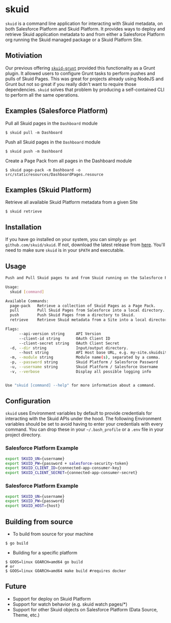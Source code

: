# skuid

`skuid` is a command line application for interacting with Skuid metadata, on both Salesforce Platform and Skuid Platform.
It provides ways to deploy and retrieve Skuid application metadata to and from either a Salesforce Platform org running the Skuid managed package or a Skuid Platform Site.

## Motiviation

Our previous offering [`skuid-grunt`](https://bitbucket.org/skuid/skuid-grunt) provided this functionality as a Grunt plugin.
It allowed users to configure Grunt tasks to perform pushes and pulls of Skuid Pages. This was great for projects already using NodeJS and Grunt
but not so great if you really didn't want to require those dependencies. `skuid` solves that problem by producing a self-contained
CLI to perform all the same operations.

## Examples (Salesforce Platform)

Pull all Skuid pages in the `Dashboard` module

```
$ skuid pull -m Dashboard
```

Push all Skuid pages in the `Dashboard` module

```
$ skuid push -m Dashboard
```

Create a Page Pack from all pages in the Dashboard module

```
$ skuid page-pack -m Dashboard -o src/staticresources/DashboardPages.resource
```

## Examples (Skuid Platform)

Retrieve all available Skuid Platform metadata from a given Site

```
$ skuid retrieve
```

## Installation

If you have go installed on your system, you can simply `go get github.com/skuid/skuid`. If not, download the latest release from
[here](https://github.com/skuid/skuid/releases). You'll need to make sure `skuid` is in your `$PATH` and executable.

## Usage

```bash
Push and Pull Skuid pages to and from Skuid running on the Salesforce Platform

Usage:
  skuid [command]

Available Commands:
  page-pack   Retrieve a collection of Skuid Pages as a Page Pack.
  pull        Pull Skuid Pages from Salesforce into a local directory.
  push        Push Skuid Pages from a directory to Skuid.
  retrieve    Retrieve Skuid metadata from a Site into a local directory.  

Flags:
      --api-version string     API Version
      --client-id string       OAuth Client ID
      --client-secret string   OAuth Client Secret
  -d, --dir string             Input/output directory.
      --host string            API Host base URL, e.g. my-site.skuidsite.com for Skuid Platform or my-domain.my.salesforce.com for Salesforce
  -m, --module string          Module name(s), separated by a comma.
  -p, --password string        Skuid Platform / Salesforce Password
  -u, --username string        Skuid Platform / Salesforce Username
  -v, --verbose                Display all possible logging info


Use "skuid [command] --help" for more information about a command.
```

## Configuration

`skuid` uses Environment variables by default to provide credentials for interacting with the Skuid APIs under the hood.
The following Environment variables should be set to avoid having to enter your credentials with every command. You can drop these in your
`~/.bash_profile` or a `.env` file in your project directory.


### Salesforce Platform Example

```bash
export SKUID_UN={username}
export SKUID_PW={password + salesforce-security-token}
export SKUID_CLIENT_ID={connected-app-consumer-key}
export SKUID_CLIENT_SECRET={connected-app-consumer-secret}
```

### Salesforce Platform Example

```bash
export SKUID_UN={username}
export SKUID_PW={password}
export SKUID_HOST={host}
```

## Building from source

* To build from source for your machine
```
$ go build
```

* Building for a specific platform
```
$ GOOS=linux GOARCH=amd64 go build
# or
$ GOOS=linux GOARCH=amd64 make build #requires docker
```

## Future

* Support for deploy on Skuid Platform
* Support for watch behavior (e.g. skuid watch pages/*)
* Support for other Skuid objects on Salesforce Platform (Data Source, Theme, etc.)